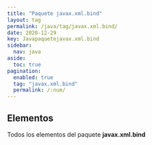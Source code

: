 ```yaml
---
title: "Paquete javax.xml.bind"
layout: tag
permalink: /java/tag/javax.xml.bind/
date: 2020-12-29
key: Javapaquetejavax.xml.bind
sidebar: 
  nav: java
aside: 
  toc: true
pagination: 
  enabled: true
  tag: "javax.xml.bind"
  permalink: /:num/
---
```


<h2>Elementos</h2>
Todos los elementos del paquete <strong>javax.xml.bind</strong>

